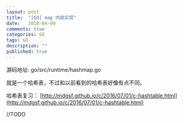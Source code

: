 ```yaml
---
layout: post
title:  "[GO] map 内部实现"
date:   2018-04-09
comments: true
categories: GO
tags: GO
description: ""
published: true
---
```


源码地址: go/src/runtime/hashmap.go

就是一个哈希表，不过和以前看到的哈希表好像有点不同。

哈希表复习：
[http://mdgsf.github.io/c/2016/07/01/c-hashtable.html](http://mdgsf.github.io/c/2016/07/01/c-hashtable.html)

//TODO